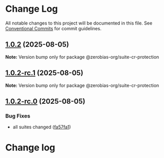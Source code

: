# Change Log

All notable changes to this project will be documented in this file.
See [Conventional Commits](https://conventionalcommits.org) for commit guidelines.

## [1.0.2](https://github.com/zerobias-org/suite/compare/@zerobias-org/suite-cr-protection@1.0.2-rc.1...@zerobias-org/suite-cr-protection@1.0.2) (2025-08-05)

**Note:** Version bump only for package @zerobias-org/suite-cr-protection





## [1.0.2-rc.1](https://github.com/zerobias-org/suite/compare/@zerobias-org/suite-cr-protection@1.0.2-rc.0...@zerobias-org/suite-cr-protection@1.0.2-rc.1) (2025-08-05)

**Note:** Version bump only for package @zerobias-org/suite-cr-protection





## [1.0.2-rc.0](https://github.com/zerobias-org/suite/compare/@zerobias-org/suite-cr-protection@1.0.1...@zerobias-org/suite-cr-protection@1.0.2-rc.0) (2025-08-05)


### Bug Fixes

* all suites changed ([fa57fa1](https://github.com/zerobias-org/suite/commit/fa57fa1af7628003297df46b2d7740fe95bd2666))





# Change log
